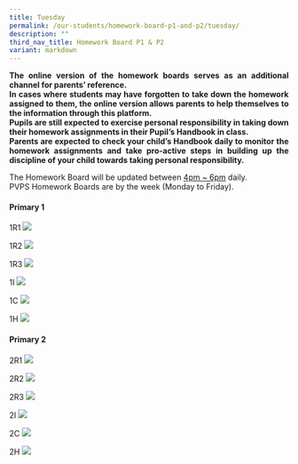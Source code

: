 ```yaml
---
title: Tuesday
permalink: /our-students/homework-board-p1-and-p2/tuesday/
description: ""
third_nav_title: Homework Board P1 & P2
variant: markdown
---
```

<p align="justify"><b>The online version of the homework boards serves as an additional channel for parents’ reference.<br>
In cases where students may have forgotten to take down the homework assigned to them, the online version allows parents to help themselves to the information through this platform.<br>
Pupils are still expected to exercise personal responsibility in taking down their homework assignments in their Pupil’s Handbook in class.<br>
Parents are expected to check your child’s Handbook daily to monitor the homework assignments and take pro-active steps in building up the discipline of your child towards taking personal responsibility.</b></p>
The Homework Board will be updated between <u>4pm ~ 6pm</u> daily. <br>
PVPS Homework Boards are by the week (Monday to Friday).

<h4> Primary 1</h4>

1R1
![](/images/WhatsApp_Image_2024_01_09_at_2_47_58_PM.jpeg)

1R2 
![](/images/WhatsApp_Image_2024_01_09_at_2_47_58_PM__1_.jpeg)

1R3
![](/images/WhatsApp_Image_2024_01_09_at_2_47_59_PM.jpeg)

1I
![](/images/WhatsApp_Image_2024_01_09_at_2_47_59_PM__1_.jpeg)

1C
![](/images/WhatsApp_Image_2024_01_09_at_2_48_00_PM.jpeg)

1H
![](/images/WhatsApp_Image_2024_01_09_at_2_48_01_PM.jpeg)

<h4> Primary 2</h4>

2R1
![](/images/WhatsApp_Image_2024_01_09_at_2_47_41_PM.jpeg)

2R2
![](/images/WhatsApp_Image_2024_01_09_at_2_47_41_PM__1_.jpeg)

2R3
![](/images/WhatsApp_Image_2024_01_09_at_2_47_42_PM.jpeg)

2I
![](/images/WhatsApp_Image_2024_01_09_at_2_47_43_PM.jpeg)

2C
![](/images/WhatsApp_Image_2024_01_09_at_2_47_43_PM__1_.jpeg)

2H
![](/images/WhatsApp_Image_2024_01_09_at_2_47_44_PM.jpeg)